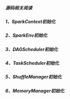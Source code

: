 
##### 源码相关阅读

##### 1、SparkContext初始化


##### 2、SparkEnv初始化


##### 3、DAGScheduler初始化


##### 4、TaskScheduler初始化


##### 5、ShuffleManager初始化


##### 6、MemoryManager初始化


